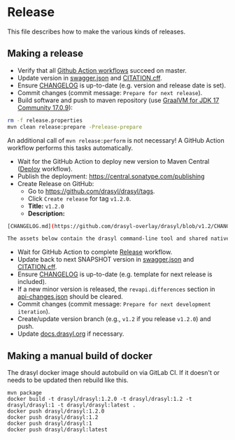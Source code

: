 # Release

This file describes how to make the various kinds of releases.

## Making a release

* Verify that all [Github Action workflows](https://github.com/drasyl/drasyl/actions) succeed on master.
* Update version
  in [swagger.json](drasyl-plugin-groups-manager/src/main/resources/public/swagger.json) and [CITATION.cff](CITATION.cff).
* Ensure [CHANGELOG](CHANGELOG.md) is up-to-date (e.g. version and release date is set).
* Commit changes (commit message: `Prepare for next release`).
* Build software and push to maven repository (use [GraalVM for JDK 17 Community 17.0.9](https://github.com/graalvm/graalvm-ce-builds/releases/tag/jdk-17.0.9)):
```bash
rm -f release.properties
mvn clean release:prepare -Prelease-prepare
```

An additional call of `mvn release:perform` is not necessary! A GitHub Action workflow performs this
tasks automatically.

* Wait for the GitHub Action to deploy new version to Maven Central ([Deploy](https://github.com/drasyl/drasyl/actions/workflows/deploy.yml) workflow).
* Publish the deployment: https://central.sonatype.com/publishing
* Create Release on GitHub:
  * Go to https://github.com/drasyl/drasyl/tags.
  * Click `Create release` for tag `v1.2.0`.
  * **Title:** `v1.2.0`
  * **Description:**
```bash
[CHANGELOG.md](https://github.com/drasyl-overlay/drasyl/blob/v1.2/CHANGELOG.md)

The assets below contain the drasyl command-line tool and shared native library. To learn how to integrate the overlay network into your application, please read our [documentation](https://docs.drasyl.org/getting-started/).
```
* Wait for GitHub Action to complete [Release](https://github.com/drasyl/drasyl/actions/workflows/release.yml) workflow.
* Update back to next SNAPSHOT version
  in [swagger.json](drasyl-plugin-groups-manager/src/main/resources/public/swagger.json) and [CITATION.cff](CITATION.cff).
* Ensure [CHANGELOG](CHANGELOG.md) is up-to-date (e.g. template for next release is included).
* If a new minor version is released, the `revapi.differences` section in [api-changes.json](api-changes.json) should be cleared.
* Commit changes (commit message: `Prepare for next development iteration`).
* Create/update version branch (e.g., `v1.2` if you release `v1.2.0`) and push.
* Update [docs.drasyl.org](https://github.com/drasyl/docs.drasyl.org) if necessary.

## Making a manual build of docker

The drasyl docker image should autobuild on via GitLab CI. If it doesn't or needs to be updated then
rebuild like this.

```
mvn package
docker build -t drasyl/drasyl:1.2.0 -t drasyl/drasyl:1.2 -t drasyl/drasyl:1 -t drasyl/drasyl:latest .
docker push drasyl/drasyl:1.2.0
docker push drasyl/drasyl:1.2
docker push drasyl/drasyl:1
docker push drasyl/drasyl:latest
```
